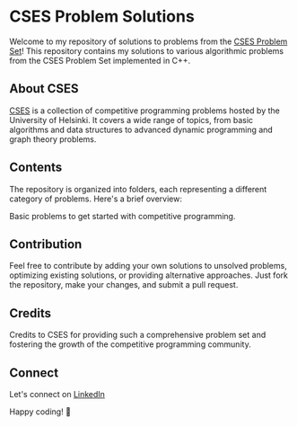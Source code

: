 # CSES Problem Solutions

Welcome to my repository of solutions to problems from the [CSES Problem Set](https://cses.fi/problemset/)! This repository contains my solutions to various algorithmic problems from the CSES Problem Set implemented in C++.

## About CSES

[CSES](https://cses.fi/problemset/) is a collection of competitive programming problems hosted by the University of Helsinki. It covers a wide range of topics, from basic algorithms and data structures to advanced dynamic programming and graph theory problems.

## Contents

The repository is organized into folders, each representing a different category of problems. Here's a brief overview:

Basic problems to get started with competitive programming.

## Contribution

Feel free to contribute by adding your own solutions to unsolved problems, optimizing existing solutions, or providing alternative approaches. Just fork the repository, make your changes, and submit a pull request.

## Credits

Credits to CSES for providing such a comprehensive problem set and fostering the growth of the competitive programming community.

## Connect

Let's connect on [LinkedIn](https://in.linkedin.com/in/aviral-tripathi-215ab61bb)

Happy coding! :rocket:
